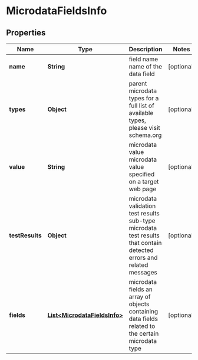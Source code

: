 

# MicrodataFieldsInfo


## Properties

| Name | Type | Description | Notes |
|------------ | ------------- | ------------- | -------------|
|**name** | **String** | field name name of the data field |  [optional] |
|**types** | **Object** | parent microdata types for a full list of available types, please visit schema.org |  [optional] |
|**value** | **String** | microdata value microdata value specified on a target web page |  [optional] |
|**testResults** | **Object** | microdata validation test results sub-type microdata test results that contain detected errors and related messages |  [optional] |
|**fields** | [**List&lt;MicrodataFieldsInfo&gt;**](MicrodataFieldsInfo.md) | microdata fields an array of objects containing data fields related to the certain microdata type |  [optional] |



